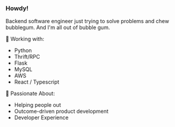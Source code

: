 ### Howdy!
Backend software engineer just trying to solve problems and chew bubblegum. And I'm all out of bubble gum. 

 👔 Working with:
- Python
- Thrift/RPC
- Flask
- MySQL
- AWS
- React / Typescript 

💛 Passionate About:
- Helping people out
- Outcome-driven product development
- Developer Experience

